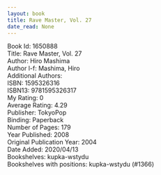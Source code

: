 ```yaml
---
layout: book
title: Rave Master, Vol. 27
date_read: None
---
```


Book Id: 1650888<br />
Title: Rave Master, Vol. 27<br />
Author: Hiro Mashima<br />
Author l-f: Mashima, Hiro<br />
Additional Authors: <br />
ISBN: 1595326316<br />
ISBN13: 9781595326317<br />
My Rating: 0<br />
Average Rating: 4.29<br />
Publisher: TokyoPop<br />
Binding: Paperback<br />
Number of Pages: 179<br />
Year Published: 2008<br />
Original Publication Year: 2004<br />
Date Added: 2020/04/13<br />
Bookshelves: kupka-wstydu<br />
Bookshelves with positions: kupka-wstydu (#1366)<br />


